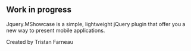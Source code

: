 ## Work in progress
Jquery.MShowcase is a  simple, lightweight jQuery plugin that offer you a new way to present mobile applications.

Created by Tristan Farneau